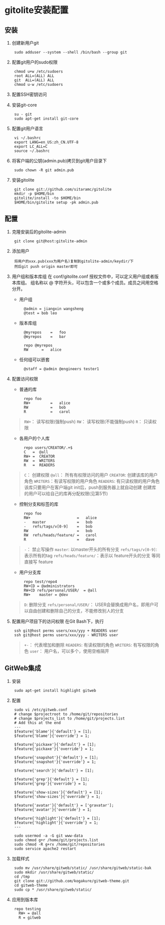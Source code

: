 gitolite安装配置
================

安装
---------
1. 创建新用户git

		sudo adduser --system --shell /bin/bash --group git

2. 配置git用户的sudo权限

		chmod u+w /etc/sudoers
		root ALL=(ALL) ALL
		git  ALL=(ALL) ALL
		chmod u-w /etc/sudoers

3. 配置SSH密钥访问

4. 安装git-core

		su - git
		sudo apt-get install git-core

5. 配置git用户语言

		vi ~/.bashrc
		export LANG=en_US:zh_CN.UTF-8
		export LC_ALL=C
		source ~/.bashrc

6. 将客户端的公钥(admin.pub)拷贝到git用户目录下

		sudo chown -R git admin.pub

7. 安装gitolite

		git clone git://github.com/sitaramc/gitolite
        mkdir -p $HOME/bin
        gitolite/install -to $HOME/bin
        $HOME/bin/gitolite setup -pk admin.pub

配置
---------
1. 克隆安装后的gitolite-admin

		git clone git@host:gitolite-admin

2. 添加用户

		将用户的xxx.pub(xxx为用户名)复制到gitolite-admin/keydir/下
		然后git push origin master即可

3. 用户组和版本库组
	在 conf/gitolite.conf 授权文件中，可以定义用户组或者版本库组。
	组名称以 @ 字符开头，可以包含一个或多个成员。成员之间用空格分开。
	- 用户组

			@admin = jiangxin wangsheng
			@test = bob leo
	- 版本库组

			@myrepos    =   foo
			@myrepos    =   bar

			repo @myrepos
    		RW      =   alice
    - 任何组可以嵌套

    		@staff = @admin @engineers tester1

4. 配置访问权限
	- 普通的库

			repo foo
            RW+         =   alice
            RW          =   bob
            R           =   carol
    > `RW+`：  读写权限(强制push)
    > `RW`：   读写权限(不能强制push)
    > `R`：    只读权限
	- 各用户的个人库

			repo users/CREATOR/.+$
			C   =  @all
    		RW+ =  CREATOR
			RW  =  WRITERS
			R   =  READERS
	> `C`：      创建权限
	> `@all`：   所有有权限访问的用户
	> `CREATOR`: 创建该库的用户角色
	> `WRITERS`：有读写权限的用户角色
	> `READERS`: 有只读权限的用户角色
	> 该库只要用户在客户端git init后，push到服务器上就自动创建
	> 创建库的用户可以给自己的库再分配权限(见第5节)
	- 控制分支和标签的库

			repo foo
            RW+                     =   alice
            -   master              =   bob
            -   refs/tags/v[0-9]    =   bob
            RW                      =   bob
            RW  refs/heads/feature/ =   carol
            R                       =   dave
    > `-`：        禁止写操作
    > `master`:    以master开头的所有分支
    > `refs/tags/v[0-9]`: 表示所有的tag
    > `refs/heads/feature/`：表示以 feature开头的分支 等同直接写 feature
    - 用户分支库

    		repo test/repo4
    		RW+CD = @administrators
    		RW+CD refs/personal/USER/  = @all
    		RW+    master = @dev
    > `D`:     删除分支
    > `refs/personal/USER/`： USER会替换成用户名，即用户可以自由创建和删除自己的分支，不能修改别人的分支

5. 配置用户项目下的访问权限
	在Git Bash下，执行

		ssh git@host perms users/xxx/yyy + READERS user
		ssh git@host perms users/xxx/yyy - WRITERS user
	> `+-`： 代表增加和删除
	> `READERS`: 有读权限的角色
	> `WRITERS`: 有写权限的角色
	> `user`： 用户名，可以多个，使用空格隔开


	

GitWeb集成
-----------
1. 安装
	
		sudo apt-get install highlight gitweb
2. 配置
		
		sudo vi /etc/gitweb.conf
		# change $projectroot to /home/git/repositories
		# change $projects_list to /home/git/projects.list
		# Add this at the end
		---
		$feature{'blame'}{'default'} = [1];
		$feature{'blame'}{'override'} = 1;

		$feature{'pickaxe'}{'default'} = [1];
		$feature{'pickaxe'}{'override'} = 1;

		$feature{'snapshot'}{'default'} = [1];
		$feature{'snapshot'}{'override'} = 1;

		$feature{'search'}{'default'} = [1];

		$feature{'grep'}{'default'} = [1];
		$feature{'grep'}{'override'} = 1;

		$feature{'show-sizes'}{'default'} = [1];
		$feature{'show-sizes'}{'override'} = 1;

		$feature{'avatar'}{'default'} = ['gravatar'];
		$feature{'avatar'}{'override'} = 1;

		$feature{'highlight'}{'default'} = [1];
		$feature{'highlight'}{'override'} = 1;
		---

		sudo usermod -a -G git www-data
		sudo chmod g+r /home/git/projects.list
		sudo chmod -R g+rx /home/git/repositories
		sudo service apache2 restart

3. 加载样式

		sudo mv /usr/share/gitweb/static/ /usr/share/gitweb/static-bak
		sudo mkdir /usr/share/gitweb/static/
		cd /tmp
		git clone git://github.com/kogakure/gitweb-theme.git
		cd gitweb-theme
		sudo cp * /usr/share/gitweb/static/

4. 应用到版本库

		repo testing
  		  RW+ = @all
  		  R = gitweb
